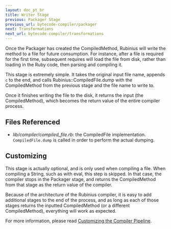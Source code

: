 ```yaml
---
layout: doc_pt_br
title: Writer Stage
previous: Packager Stage
previous_url: bytecode-compiler/packager
next: Transformations
next_url: bytecode-compiler/transformations
---
```


Once the Packager has created the CompiledMethod, Rubinius will write
the method to a file for future consumption. For instance, after a file
is required for the first time, subsequent requires will load the file
from disk, rather than loading in the Ruby code, then parsing and
compiling it.

This stage is extremely simple. It takes the original input file name,
appends `c` to the end, and calls Rubinius::CompiledFile.dump with the
CompiledMethod from the previous stage and the file name to write to.

Once it finishes writing the file to the disk, it returns the input (the
CompiledMethod), which becomes the return value of the entire compiler
process.

## Files Referenced

* *lib/compiler/compiled_file.rb*: the CompiledFile implementation.
  `CompiledFile.dump` is called in order to perform the actual dumping.

## Customizing

This stage is actually optional, and is only used when compiling a file.
When compiling a String, such as with eval, this step is skipped. In
that case, the compiler stops in the Packager stage, and returns the
CompiledMethod from that stage as the return value of the compiler.

Because of the architecture of the Rubinius compiler, it is easy to add
additional stages to the end of the process, and as long as each of
those stages returns the inputted CompiledMethod (or a different
CompiledMethod), everything will work as expected.

For more information, please read [Customizing the Compiler
Pipeline](/bytecode-compiler/customization/).
